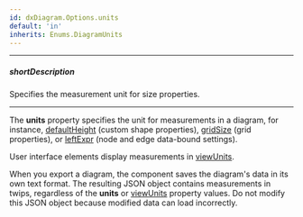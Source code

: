 ```yaml
---
id: dxDiagram.Options.units
default: 'in'
inherits: Enums.DiagramUnits
---
```

---
##### shortDescription
Specifies the measurement unit for size properties.

---
The **units** property specifies the unit for measurements in a diagram, for instance, [defaultHeight](/api-reference/10%20UI%20Components/dxDiagram/1%20Configuration/customShapes/defaultHeight.md '/Documentation/ApiReference/UI_Components/dxDiagram/Configuration/customShapes/#defaultHeight') (custom shape properties), [gridSize](/api-reference/10%20UI%20Components/dxDiagram/1%20Configuration/gridSize '/Documentation/ApiReference/UI_Components/dxDiagram/Configuration/gridSize/') (grid properties), or [leftExpr](/api-reference/10%20UI%20Components/dxDiagram/1%20Configuration/nodes/leftExpr.md '/Documentation/ApiReference/UI_Components/dxDiagram/Configuration/nodes/#leftExpr') (node and edge data-bound settings).

User interface elements display measurements in [viewUnits](/api-reference/10%20UI%20Components/dxDiagram/1%20Configuration/viewUnits.md '/Documentation/ApiReference/UI_Components/dxDiagram/Configuration/#viewUnits').

When you export a diagram, the component saves the diagram's data in its own text format. The resulting JSON object contains measurements in twips, regardless of the **units** or [viewUnits](/api-reference/10%20UI%20Components/dxDiagram/1%20Configuration/viewUnits.md '/Documentation/ApiReference/UI_Components/dxDiagram/Configuration/#viewUnits') property values. Do not modify this JSON object because modified data can load incorrectly.
